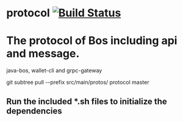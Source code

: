# protocol [![Build Status](https://travis-ci.org/bosprotocol/protocol.svg?branch=master)](https://travis-ci.org/bosprotocol/protocol)


# The protocol of Bos including api and message.

java-bos, wallet-cli and grpc-gateway

git subtree pull --prefix src/main/protos/ protocol master

## Run the included *.sh files to initialize the dependencies

